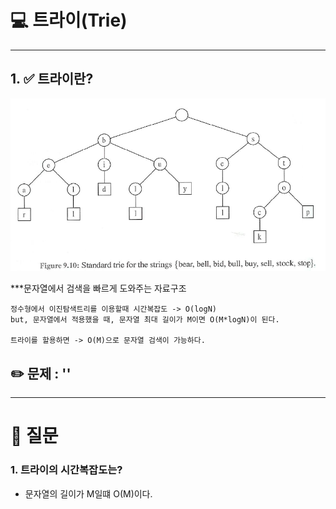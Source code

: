# 💻 트라이(Trie)

---

## 1. ✅ 트라이란?

![img_10.png](img_10.png)

***문자열에서 검색을 빠르게 도와주는 자료구조

```
정수형에서 이진탐색트리를 이용할때 시간복잡도 -> O(logN)
but, 문자열에서 적용했을 때, 문자열 최대 길이가 M이면 O(M*logN)이 된다.

트라이를 할용하면 -> O(M)으로 문자열 검색이 가능하다.
```

## ✏️ 문제 :  ''

---

# 🤔 질문

### 1. 트라이의 시간복잡도는?

- 문자열의 길이가 M일떄 O(M)이다.


